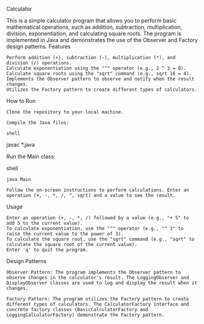 Calculator

This is a simple calculator program that allows you to perform basic mathematical operations, such as addition, subtraction, multiplication, division, exponentiation, and calculating square roots. The program is implemented in Java and demonstrates the use of the Observer and Factory design patterns.
Features

    Perform addition (+), subtraction (-), multiplication (*), and division (/) operations.
    Calculate exponentiation using the "^" operator (e.g., 2 ^ 3 = 8).
    Calculate square roots using the "sqrt" command (e.g., sqrt 16 = 4).
    Implements the Observer pattern to observe and notify when the result changes.
    Utilizes the Factory pattern to create different types of calculators.

How to Run

    Clone the repository to your local machine.

    Compile the Java files:

    shell

javac *.java

Run the Main class:

shell

    java Main

    Follow the on-screen instructions to perform calculations. Enter an operation (+, -, *, /, ^, sqrt) and a value to see the result.

Usage

    Enter an operation (+, -, *, /) followed by a value (e.g., "+ 5" to add 5 to the current value).
    To calculate exponentiation, use the "^" operator (e.g., "^ 3" to raise the current value to the power of 3).
    To calculate the square root, use the "sqrt" command (e.g., "sqrt" to calculate the square root of the current value).
    Enter 'q' to quit the program.

Design Patterns

    Observer Pattern: The program implements the Observer pattern to observe changes in the calculator's result. The LoggingObserver and DisplayObserver classes are used to log and display the result when it changes.

    Factory Pattern: The program utilizes the Factory pattern to create different types of calculators. The CalculatorFactory interface and concrete factory classes (BasicCalculatorFactory and LoggingCalculatorFactory) demonstrate the Factory pattern.
